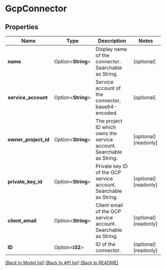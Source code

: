# GcpConnector

## Properties

Name | Type | Description | Notes
------------ | ------------- | ------------- | -------------
**name** | Option<**String**> | Display name of the connector. Searchable as String. | [optional]
**service_account** | Option<**String**> | Service account of the connector, base64-encoded. | [optional]
**owner_project_id** | Option<**String**> | The project ID which owns the service account. Searchable as String. | [optional][readonly]
**private_key_id** | Option<**String**> | Private key ID of the GCP service account. Searchable as String. | [optional][readonly]
**client_email** | Option<**String**> | Client email of the GCP service account. Searchable as String. | [optional][readonly]
**ID** | Option<**i32**> | ID of the connector. | [optional][readonly]

[[Back to Model list]](../README.md#documentation-for-models) [[Back to API list]](../README.md#documentation-for-api-endpoints) [[Back to README]](../README.md)



